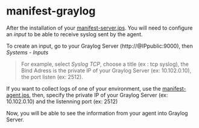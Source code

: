 # manifest-graylog

After the installation of your [manifest-server.jps](manifest-server.jps). You will need to configure an *input* to be able to receive syslog sent by the agent.



To create an input, go to your Graylog Server (http://@IPpublic:9000), then *Systems - Inputs*




> For example, select *Syslog TCP*, choose a title (ex : tcp syslog), the Bind Adress is the private IP of your Graylog Server (ex: 10.102.0.10), the port listen (ex: 2512).





If you want to collect logs of one of your environment, use the [manifest-agent.jps](manifest-agent.jps), then, specify the private IP of your Graylog Server (ex: 10.102.0.10) and the listenning port (ex: 2512)




Now, you will be able to see the information from your agent into Graylog Server.
